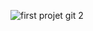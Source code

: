 ![first projet git 2](https://github.com/Eve202/modele-site-web-restaurant-moody/assets/82505667/31e8bd21-55c7-442c-992b-0a60f70de0f6)
